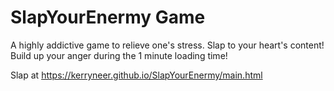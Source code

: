 # SlapYourEnermy Game

A highly addictive game to relieve one's stress. Slap to your heart's content! Build up your anger during the 1 minute loading time!

Slap at https://kerryneer.github.io/SlapYourEnermy/main.html
